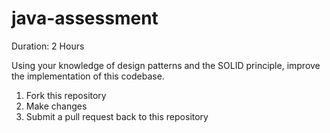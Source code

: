 # java-assessment

Duration: 2 Hours

Using your knowledge of design patterns and the SOLID principle, improve the implementation of this codebase.

1. Fork this repository
2. Make changes
3. Submit a pull request back to this repository
